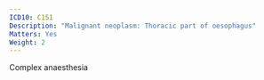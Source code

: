 ```yaml
---
ICD10: C151
Description: "Malignant neoplasm: Thoracic part of oesophagus"
Matters: Yes
Weight: 2
---
```

Complex anaesthesia
